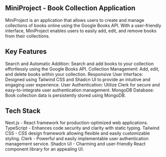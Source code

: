 ## MiniProject - Book Collection Application

MiniProject is an application that allows users to create and manage collections of books online using the Google Books API. With a user-friendly interface, MiniProject enables users to easily add, edit, and remove books from their collections.

## Key Features
Search and Automatic Addition: Search and add books to your collection effortlessly using the Google Books API.
Collection Management: Add, edit, and delete books within your collection.
Responsive User Interface: Designed using Tailwind CSS and Shadcn UI to provide an intuitive and engaging user experience.
User Authentication: Utilize Clerk for secure and easy-to-integrate user authentication management.
MongoDB Database: Book collection data is persistently stored using MongoDB.

## Tech Stack
Next.js - React framework for production-optimized web applications.
TypeScript - Enhances code security and clarity with static typing.
Tailwind CSS - CSS design framework allowing flexible and easily customizable styling.
Clerk - Powerful and easily implementable user authentication management service.
Shadcn UI - Charming and user-friendly React component library for an appealing UI.